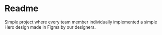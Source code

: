 # Readme
Simple project where every team member individually implemented a simple Hero design made in Figma by our designers. 
